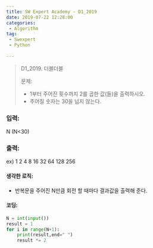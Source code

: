 ```yaml
---
title: SW Expert Academy - D1_2019
date: 2019-07-22 12:28:00
categories:
 - Algorithm
tag:
 - Swexpert
 - Python
 
---
```


> D1_2019. 더블더블
>
> 문제:
>
> - 1부터 주어진 횟수까지 2를 곱한 값(들)을 출력하시오.
> - 주어질 숫자는 30을 넘지 않는다.

### 입력:

N (N<30)



### 출력:

ex) 1 2 4 8 16 32 64 128 256



#### 생각한 로직:

- 반복문을 주어진 N만큼 회전 할 때마다 결과값을 출력해 준다.



#### 코딩:

```python
N = int(input())
result = 1
for i in range(N+1):
    print(result,end=" ")
    result *= 2

```



[출처]: https://www.swexpertacademy.com/